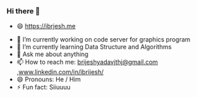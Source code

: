 ### Hi there 👋

- 😄   https://ibrjesh.me

<!--
**ibrijesh/ibrijesh** is a ✨ _special_ ✨ repository because its `README.md` (this file) appears on your GitHub profile.
-->

- 🔭 I’m currently working on code server for graphics program
- 🌱 I’m currently learning Data Structure and Algorithms
- 💬 Ask me about anything
- 📫 How to reach me: brijeshyadavjthj@gmail.com ,www.linkedin.com/in/ibrijesh/
- 😄 Pronouns: He / Him
- ⚡ Fun fact: Siiuuuu 



